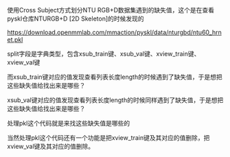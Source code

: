 使用Cross Subject方式划分NTU RGB+D数据集遇到的缺失值，这个是在查看pyskl仓库NTURGB+D [2D Skeleton]的时候发现的

https://download.openmmlab.com/mmaction/pyskl/data/nturgbd/ntu60_hrnet.pkl


split字段是字典类型，包含xsub_train键、xsub_val键、xview_train键、xview_val键

而xsub_train键对应的值发现查看列表长度length的时候遇到了缺失值，于是想把这些缺失值给找出来是哪些？

xsub_val键对应的值发现查看列表长度length的时候同样遇到了缺失值，于是想把这些缺失值给找出来是哪些？

处理pkl这个代码就是来找这些缺失值是哪些的


当然处理pkl这个代码还有一个功能是把xview_train键及其对应的值删除，把xview_val键及其对应的值删除。


